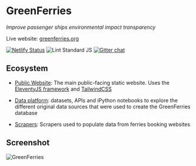 # GreenFerries

*Improve passenger ships environmental impact transparency*

Live website: [greenferries.org](https://www.greenferries.org)

[![Netlify Status](https://api.netlify.com/api/v1/badges/214d136b-2a50-41c0-b028-643e8352c1b6/deploy-status)](https://app.netlify.com/sites/greenferries/deploys)
![Lint Standard JS](https://github.com/greenferries/greenferries/workflows/Lint%20Standard%20JS/badge.svg)
[![Gitter chat](https://badges.gitter.im/Join%20Chat.svg)](https://gitter.im/greenferries/community)

## Ecosystem

- [Public Website](https://github.com/greenferries/greenferries/tree/master/www#greenferries-website): The
main public-facing static website. Uses the [EleventyJS framework](https://www.11ty.dev/) and [TailwindCSS](https://tailwindcss.com/)

- [Data platform](https://github.com/greenferries/greenferries/tree/master/data#greenferries-data-platform):
datasets, APIs and iPython notebooks to explore the different original data
sources that were used to create the GreenFerries database

- [Scrapers](https://github.com/greenferries/greenferries/tree/master/scrapers#greenferries-scrapers):
Scrapers used to populate data from ferries booking websites

## Screenshot

![GreenFerries](https://i.imgur.com/7RVgLVD.jpg)
